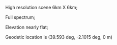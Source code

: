 High resolution scene 6km X 6km;

Full spectrum;

Elevation nearly flat;

Geodetic location is (39.593 deg, -2.1015 deg, 0 m)

